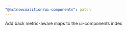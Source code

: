 ```yaml
---
"@actnowcoalition/ui-components": patch
---
```


Add back metric-aware maps to the ui-components index
